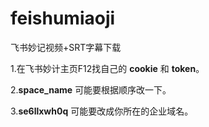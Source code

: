 # feishumiaoji
飞书妙记视频+SRT字幕下载

1.在飞书妙计主页F12找自己的 **cookie** 和 **token**。

2.**space_name** 可能要根据顺序改一下。

3.**se6llxwh0q** 可能要改成你所在的企业域名。
